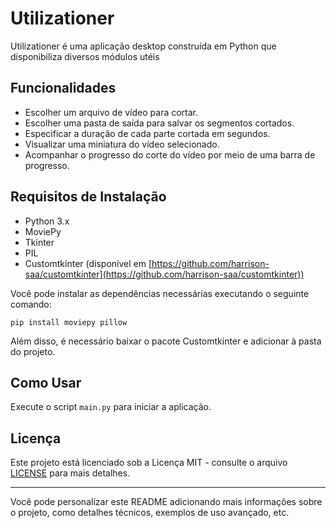 # Utilizationer

Utilizationer é uma aplicação desktop construída em Python que disponibiliza diversos módulos utéis

## Funcionalidades

- Escolher um arquivo de vídeo para cortar.
- Escolher uma pasta de saída para salvar os segmentos cortados.
- Especificar a duração de cada parte cortada em segundos.
- Visualizar uma miniatura do vídeo selecionado.
- Acompanhar o progresso do corte do vídeo por meio de uma barra de progresso.

## Requisitos de Instalação

- Python 3.x
- MoviePy
- Tkinter
- PIL
- Customtkinter (disponível em [https://github.com/harrison-saa/customtkinter](https://github.com/harrison-saa/customtkinter))

Você pode instalar as dependências necessárias executando o seguinte comando:

```
pip install moviepy pillow
```

Além disso, é necessário baixar o pacote Customtkinter e adicionar à pasta do projeto.

## Como Usar

Execute o script `main.py` para iniciar a aplicação.
## Licença

Este projeto está licenciado sob a Licença MIT - consulte o arquivo [LICENSE](LICENSE) para mais detalhes.

---

Você pode personalizar este README adicionando mais informações sobre o projeto, como detalhes técnicos, exemplos de uso avançado, etc.

